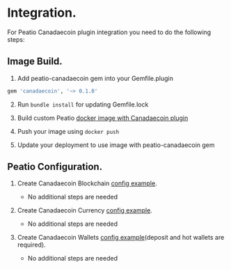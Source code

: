 # Integration.

For Peatio Canadaecoin plugin integration you need to do the following steps:

## Image Build.

1. Add peatio-canadaecoin gem into your Gemfile.plugin
```ruby
gem 'canadaecoin', '~> 0.1.0'
```

2. Run `bundle install` for updating Gemfile.lock

3. Build custom Peatio [docker image with Canadaecoin plugin](https://github.com/rubykube/peatio/blob/master/docs/plugins.md#build)

4. Push your image using `docker push`

5. Update your deployment to use image with peatio-canadaecoin gem

## Peatio Configuration.

1. Create Canadaecoin Blockchain [config example](../config/blockchains.yml).
    * No additional steps are needed

2. Create Canadaecoin Currency [config example](../config/currencies.yml).
    * No additional steps are needed

3. Create Canadaecoin Wallets [config example](../config/wallets.yml)(deposit and hot wallets are required).
    * No additional steps are needed
